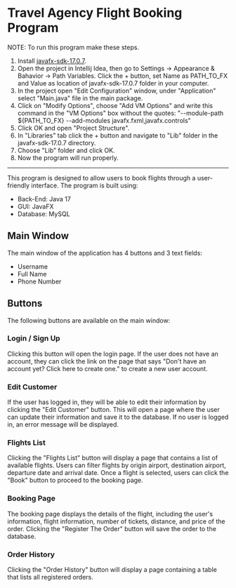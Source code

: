 # Travel Agency Flight Booking Program
NOTE: To run this program make these steps.
1. Install [javafx-sdk-17.0.7](https://download2.gluonhq.com/openjfx/17.0.7/openjfx-17.0.7_windows-x64_bin-sdk.zip).
2. Open the project in Intellij Idea, then go to Settings -> Appearance & Bahavior -> Path Variables. Click the + button, set Name as PATH_TO_FX and Value as location of javafx-sdk-17.0.7 folder 
   in your computer.
3. In the project open "Edit Configuration" window, under "Application" select "Main.java" file in the main package.
4. Click on "Modify Options", choose "Add VM Options" and write this command in the "VM Options" box without the quotes:
   "--module-path ${PATH_TO_FX} --add-modules javafx.fxml,javafx.controls"
6. Click OK and open "Project Structure".
7. In "Libraries" tab click the + button and navigate to "Lib" folder in the javafx-sdk-17.0.7 directory.
8. Choose "Lib" folder and click OK.
9. Now the program will run properly.

___
This program is designed to allow users to book flights through a user-friendly interface.
The program is built using:
- Back-End: Java 17
- GUI: JavaFX
- Database: MySQL

## Main Window

The main window of the application has 4 buttons and 3 text fields:
- Username
- Full Name
- Phone Number

## Buttons

The following buttons are available on the main window:

### Login / Sign Up

Clicking this button will open the login page. If the user does not have an account, they can click the link on the page that says "Don't have an account yet? Click here to create one." to create a new user account.

### Edit Customer

If the user has logged in, they will be able to edit their information by clicking the "Edit Customer" button. This will open a page where the user can update their information and save it to the database. If no user is logged in, an error message will be displayed.

### Flights List

Clicking the "Flights List" button will display a page that contains a list of available flights. Users can filter flights by origin airport, destination airport, departure date and arrival date. Once a flight is selected, users can click the "Book" button to proceed to the booking page.

### Booking Page

The booking page displays the details of the flight, including the user's information, flight information, number of tickets, distance, and price of the order. Clicking the "Register The Order" button will save the order to the database.

### Order History

Clicking the "Order History" button will display a page containing a table that lists all registered orders.
